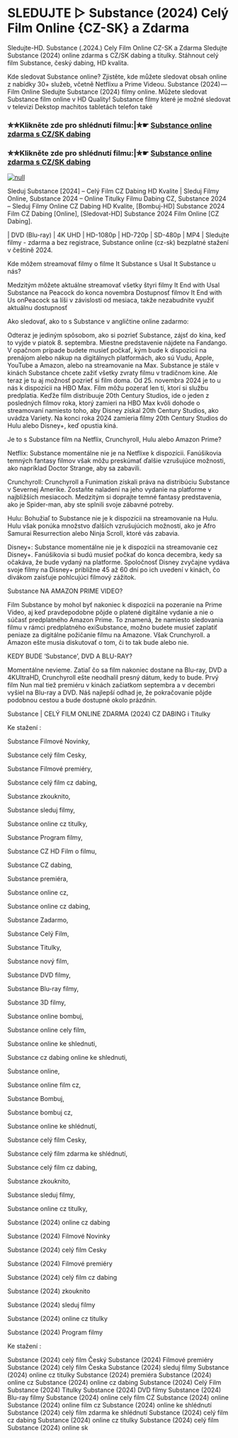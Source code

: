 # SLEDUJTE ▷ Substance (2024) Celý Film Online {CZ-SK} a Zdarma
Sledujte-HD. Substance (.2024.) Cely Film Online CZ-SK a Zdarma
Sledujte Substance (2024) online zdarma s CZ/SK dabing a titulky. Stáhnout celý film Substance, český dabing, HD kvalita.

Kde sledovat Substance online? Zjistěte, kde můžete sledovat obsah online z nabídky 30+ služeb, včetně Netflixu a Prime Videou. Substance (2024) — Film Online Sledujte Substance (2024) filmy online. Můžete sledovat Substance film online v HD Quality! Substance filmy které je možné sledovat v televizi Dekstop machitos tabletách telefon také

### ✮✮Klikněte zde pro shlédnutí filmu:|✮☛ [Substance online zdarma s CZ/SK dabing](https://bit.ly/substance-cely-film-cz-sk)

### ✮✮Klikněte zde pro shlédnutí filmu:|✮☛ [Substance online zdarma s CZ/SK dabing](https://bit.ly/substance-cely-film-cz-sk)

[![null](https://static.wixstatic.com/media/855a25_043b5abeb4ae4d35ac003198e7fe56ed~mv2.gif)](https://bit.ly/substance-cely-film-cz-sk)

Sleduj Substance [2024] – Celý Film CZ Dabing HD Kvalite | Sleduj Filmy Online, Substance 2024 – Online Titulky Filmu Dabing CZ, Substance 2024 – Sleduj Filmy Online CZ Dabing HD Kvalite, [Bombuj-HD] Substance 2024 Film CZ Dabing [Online], [Sledovat-HD] Substance 2024 Film Online [CZ Dabing].

| DVD (Blu-ray) | 4K UHD | HD-1080p | HD-720p | SD-480p | MP4 | Sledujte filmy - zdarma a bez registrace, Substance online (cz-sk) bezplatné stažení v češtině 2024.

Kde môžem streamovať filmy o filme It Substance s Usal It Substance u nás?

Medzitým môžete aktuálne streamovať všetky štyri filmy It End with Usal Substance na Peacock do konca novembra Dostupnosť filmov It End with Us onPeacock sa líši v závislosti od mesiaca, takže nezabudnite využiť aktuálnu dostupnosť

Ako sledovať, ako to s Substance v angličtine online zadarmo:

Odteraz je jediným spôsobom, ako si pozrieť Substance, zájsť do kina, keď to vyjde v piatok 8. septembra. Miestne predstavenie nájdete na Fandango. V opačnom prípade budete musieť počkať, kým bude k dispozícii na prenájom alebo nákup na digitálnych platformách, ako sú Vudu, Apple, YouTube a Amazon, alebo na streamovanie na Max. Substance je stále v kinách Substance chcete zažiť všetky zvraty filmu v tradičnom kine. Ale teraz je tu aj možnosť pozrieť si film doma. Od 25. novembra 2024 je to u nás k dispozícii na HBO Max. Film môžu pozerať len tí, ktorí si službu predplatia. Keďže film distribuuje 20th Century Studios, ide o jeden z posledných filmov roka, ktorý zamieri na HBO Max kvôli dohode o streamovaní namiesto toho, aby Disney získal 20th Century Studios, ako uvádza Variety. Na konci roka 2024 zamieria filmy 20th Century Studios do Hulu alebo Disney+, keď opustia kiná.

Je to s Substance film na Netflix, Crunchyroll, Hulu alebo Amazon Prime?

Netflix: Substance momentálne nie je na Netflixe k dispozícii. Fanúšikovia temných fantasy filmov však môžu preskúmať ďalšie vzrušujúce možnosti, ako napríklad Doctor Strange, aby sa zabavili.

Crunchyroll: Crunchyroll a Funimation získali práva na distribúciu Substance v Severnej Amerike. Zostaňte naladení na jeho vydanie na platforme v najbližších mesiacoch. Medzitým si doprajte temné fantasy predstavenia, ako je Spider-man, aby ste splnili svoje zábavné potreby.

Hulu: Bohužiaľ to Substance nie je k dispozícii na streamovanie na Hulu. Hulu však ponúka množstvo ďalších vzrušujúcich možností, ako je Afro Samurai Resurrection alebo Ninja Scroll, ktoré vás zabavia.

Disney+: Substance momentálne nie je k dispozícii na streamovanie cez Disney+. Fanúšikovia si budú musieť počkať do konca decembra, kedy sa očakáva, že bude vydaný na platforme. Spoločnosť Disney zvyčajne vydáva svoje filmy na Disney+ približne 45 až 60 dní po ich uvedení v kinách, čo divákom zaisťuje pohlcujúci filmový zážitok.

Substance NA AMAZON PRIME VIDEO?

Film Substance by mohol byť nakoniec k dispozícii na pozeranie na Prime Video, aj keď pravdepodobne pôjde o platené digitálne vydanie a nie o súčasť predplatného Amazon Prime. To znamená, že namiesto sledovania filmu v rámci predplatného exiSubstance, možno budete musieť zaplatiť peniaze za digitálne požičanie filmu na Amazone. Však Crunchyroll. a Amazon ešte musia diskutovať o tom, či to tak bude alebo nie.

KEDY BUDE ‘Substance’, DVD A BLU-RAY?

Momentálne nevieme. Zatiaľ čo sa film nakoniec dostane na Blu-ray, DVD a 4KUltraHD, Crunchyroll ešte neodhalil presný dátum, kedy to bude. Prvý film Nun mal tiež premiéru v kinách začiatkom septembra a v decembri vyšiel na Blu-ray a DVD. Náš najlepší odhad je, že pokračovanie pôjde podobnou cestou a bude dostupné okolo prázdnin.

Substance | CELÝ FILM ONLINE ZDARMA (2024) CZ DABING i Titulky

Ke stažení :

Substance Filmové Novinky,

Substance celý film Cesky,

Substance Filmové premiéry,

Substance celý film cz dabing,

Substance zkouknito,

Substance sleduj filmy,

Substance online cz titulky,

Substance Program filmy,

Substance CZ HD Film o filmu,

Substance CZ dabing,

Substance premiéra,

Substance online cz,

Substance online cz dabing,

Substance Zadarmo,

Substance Celý Film,

Substance Titulky,

Substance nový film,

Substance DVD filmy,

Substance Blu-ray filmy,

Substance 3D filmy,

Substance online bombuj,

Substance online cely film,

Substance online ke shlednuti,

Substance cz dabing online ke shlednuti,

Substance online,

Substance online film cz,

Substance Bombuj,

Substance bombuj cz,

Substance online ke shlédnutí,

Substance celý film Cesky,

Substance celý film zdarma ke shlédnutí,

Substance celý film cz dabing,

Substance zkouknito,

Substance sleduj filmy,

Substance online cz titulky,

Substance (2024) online cz dabing

Substance (2024) Filmové Novinky

Substance (2024) celý film Cesky

Substance (2024) Filmové premiéry

Substance (2024) celý film cz dabing

Substance (2024) zkouknito

Substance (2024) sleduj filmy

Substance (2024) online cz titulky

Substance (2024) Program filmy

Ke stažení :

Substance (2024) celý film Český Substance (2024) Filmové premiéry Substance (2024) celý film Česka Substance (2024) sleduj filmy Substance (2024) online cz titulky Substance (2024) premiéra Substance (2024) online cz Substance (2024) online cz dabing Substance (2024) Celý Film Substance (2024) Titulky Substance (2024) DVD filmy Substance (2024) Blu-ray filmy Substance (2024) online cely film CZ Substance (2024) online Substance (2024) online film cz Substance (2024) online ke shlédnutí Substance (2024) celý film zdarma ke shlédnutí Substance (2024) celý film cz dabing Substance (2024) online cz titulky Substance (2024) celý film Substance (2024) online sk
